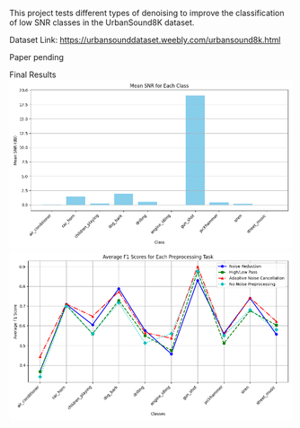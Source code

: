 This project tests different types of denoising to improve the classification of low SNR classes in the UrbanSound8K dataset. 

Dataset Link: 
https://urbansounddataset.weebly.com/urbansound8k.html 


Paper pending

Final Results 
![alt text](SNR_relation.png)
![alt text](F1_Scores.png)
